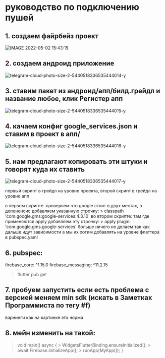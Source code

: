 # руководство по подключению пушей

## 1. создаем файрбейз проект
![IMAGE 2022-05-02 15:43:15](https://user-images.githubusercontent.com/19241702/166235441-475057d5-9192-47c9-80f6-16e7859de477.jpg)

## 2. создаем андроид приложение
![telegram-cloud-photo-size-2-5440518336535444014-y](https://user-images.githubusercontent.com/19241702/166235465-5c8b7928-2de7-4f12-aef4-e22b8fb4369a.jpg)

## 3. ставим пакет из андроид/апп/билд.грейдл и название любое, клик Регистер апп
![telegram-cloud-photo-size-2-5440518336535444015-y](https://user-images.githubusercontent.com/19241702/166235505-33280723-0840-42c2-8735-e94c9ed746b4.jpg)

## 4. качаем конфиг google_services.json и ставим в проект в апп/
![telegram-cloud-photo-size-2-5440518336535444016-y](https://user-images.githubusercontent.com/19241702/166235531-80b5e0e6-9f3a-43d1-8a40-998a545f366f.jpg)

## 5. нам предлагают копировать эти штуки и говорят куда их ставить
![telegram-cloud-photo-size-2-5440518336535444017-y](https://user-images.githubusercontent.com/19241702/166235570-df1b7ccc-1659-4f49-abb7-f4faaca3f4f0.jpg)

первый скрипт в грейдл на уровне проекта, второй скрипт в грейдл на уровне апп

в первом скрипте: проверяем что google стоит в двух местах, в депененсис добавляем указанную строчку: > classpath 'com.google.gms:google-services:4.3.10'
во втором скрипте: там где применяются apply добавляем эту строчку: > apply plugin: 'com.google.gms.google-services'
больше ничего не делаем так как дальше идут зависимости а мы их хотим добавлять на уровне флаттера в pubspec.yaml
   

## 6. pubspec:
   firebase_core: ^1.15.0
   firebase_messaging: ^11.2.15
> flutter pub get

## 7. пробуем запустить если есть проблема с версией меняем min sdk (искать в Заметках Программиста по тегу #f)
   варнинги как на картинке это норма

## 8. мейн изменить на такой:
   > void main() async {
      > WidgetsFlutterBinding.ensureInitialized();
      > await Firebase.initializeApp();
      > runApp(MyApp());
   > }
   
